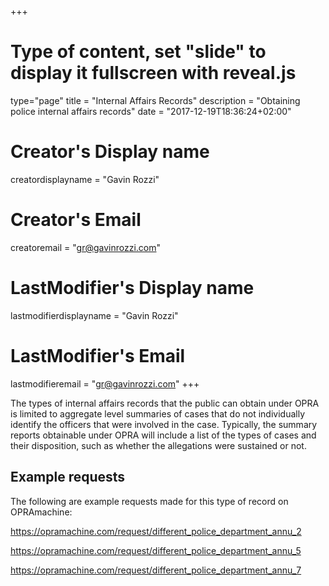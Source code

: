 +++
# Type of content, set "slide" to display it fullscreen with reveal.js
type="page"
title = "Internal Affairs Records"
description = "Obtaining police internal affairs records"
date = "2017-12-19T18:36:24+02:00"
# Creator's Display name
creatordisplayname = "Gavin Rozzi"
# Creator's Email
creatoremail = "gr@gavinrozzi.com"
# LastModifier's Display name
lastmodifierdisplayname = "Gavin Rozzi"
# LastModifier's Email
lastmodifieremail = "gr@gavinrozzi.com"
+++

The types of internal affairs records that the public can obtain under OPRA is limited to aggregate level summaries of cases that do not individually identify the officers that were involved in the case. Typically, the summary reports obtainable under OPRA will include a list of the types of cases and their disposition, such as whether the allegations were sustained or not.

## Example requests
The following are example requests made for this type of record on OPRAmachine:

https://opramachine.com/request/different_police_department_annu_2

https://opramachine.com/request/different_police_department_annu_5

https://opramachine.com/request/different_police_department_annu_7
